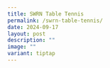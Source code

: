 ```yaml
---
title: SWRN Table Tennis
permalink: /swrn-table-tennis/
date: 2024-09-17
layout: post
description: ""
image: ""
variant: tiptap
---
```

